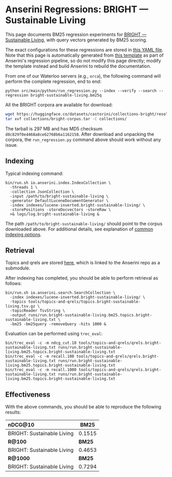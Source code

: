# Anserini Regressions: BRIGHT &mdash; Sustainable Living

This page documents BM25 regression experiments for [BRIGHT &mdash; Sustainable Living](https://brightbenchmark.github.io/), with query vectors generated by BM25 scoring.

The exact configurations for these regressions are stored in [this YAML file](../../src/main/resources/regression/bright-sustainable-living.bm25q.yaml).
Note that this page is automatically generated from [this template](../../src/main/resources/docgen/templates/bright-sustainable-living.bm25q.template) as part of Anserini's regression pipeline, so do not modify this page directly; modify the template instead and build Anserini to rebuild the documentation.

From one of our Waterloo servers (e.g., `orca`), the following command will perform the complete regression, end to end:

```
python src/main/python/run_regression.py --index --verify --search --regression bright-sustainable-living.bm25q
```

All the BRIGHT corpora are available for download:

```bash
wget https://huggingface.co/datasets/castorini/collections-bright/resolve/main/bright-corpus.tar -P collections/
tar xvf collections/bright-corpus.tar -C collections/
```

The tarball is 297 MB and has MD5 checksum `d8c829f0e4468a8ce62768b6a1162158`.
After download and unpacking the corpora, the `run_regression.py` command above should work without any issue.

## Indexing

Typical indexing command:

```
bin/run.sh io.anserini.index.IndexCollection \
  -threads 1 \
  -collection JsonCollection \
  -input /path/to/bright-sustainable-living \
  -generator DefaultLuceneDocumentGenerator \
  -index indexes/lucene-inverted.bright-sustainable-living/ \
  -storePositions -storeDocvectors -storeRaw \
  >& logs/log.bright-sustainable-living &
```

The path `/path/to/bright-sustainable-living/` should point to the corpus downloaded above.
For additional details, see explanation of [common indexing options](../../docs/common-indexing-options.md).

## Retrieval

Topics and qrels are stored [here](https://github.com/castorini/anserini-tools/tree/master/topics-and-qrels), which is linked to the Anserini repo as a submodule.

After indexing has completed, you should be able to perform retrieval as follows:

```
bin/run.sh io.anserini.search.SearchCollection \
  -index indexes/lucene-inverted.bright-sustainable-living/ \
  -topics tools/topics-and-qrels/topics.bright-sustainable-living.tsv.gz \
  -topicReader TsvString \
  -output runs/run.bright-sustainable-living.bm25.topics.bright-sustainable-living.txt \
  -bm25 -bm25query -removeQuery -hits 1000 &
```

Evaluation can be performed using `trec_eval`:

```
bin/trec_eval -c -m ndcg_cut.10 tools/topics-and-qrels/qrels.bright-sustainable-living.txt runs/run.bright-sustainable-living.bm25.topics.bright-sustainable-living.txt
bin/trec_eval -c -m recall.100 tools/topics-and-qrels/qrels.bright-sustainable-living.txt runs/run.bright-sustainable-living.bm25.topics.bright-sustainable-living.txt
bin/trec_eval -c -m recall.1000 tools/topics-and-qrels/qrels.bright-sustainable-living.txt runs/run.bright-sustainable-living.bm25.topics.bright-sustainable-living.txt
```

## Effectiveness

With the above commands, you should be able to reproduce the following results:

| **nDCG@10**                                                                                                  | **BM25**  |
|:-------------------------------------------------------------------------------------------------------------|-----------|
| BRIGHT: Sustainable Living                                                                                   | 0.1515    |
| **R@100**                                                                                                    | **BM25**  |
| BRIGHT: Sustainable Living                                                                                   | 0.4653    |
| **R@1000**                                                                                                   | **BM25**  |
| BRIGHT: Sustainable Living                                                                                   | 0.7294    |
